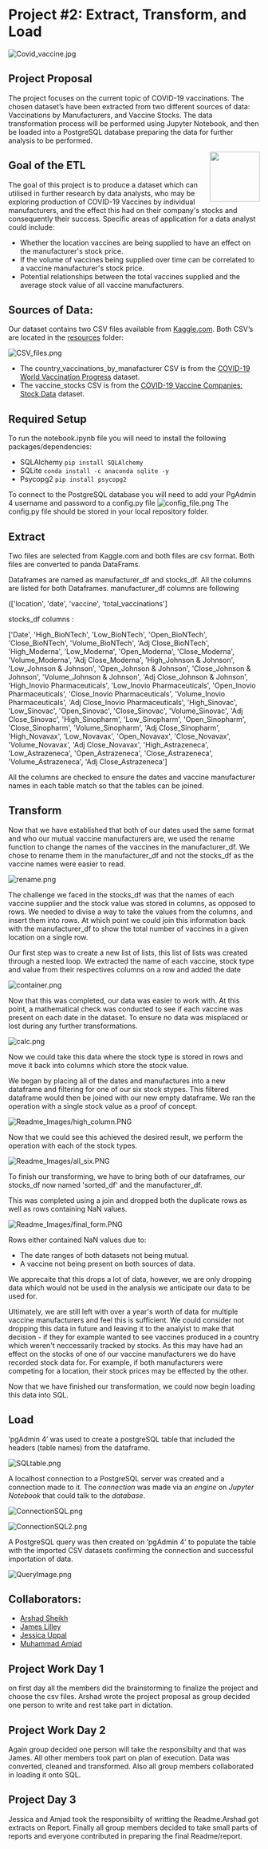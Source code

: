﻿# Project #2: Extract, Transform, and Load
![Covid_vaccine.jpg](Readme_Images/Covid_vaccine.jpg)
## Project Proposal
The project focuses on the current topic of COVID-19 vaccinations. The chosen dataset’s have been extracted from two different sources of data: Vaccinations by Manufacturers, and Vaccine Stocks. The data transformation process will be performed using Jupyter Notebook, and then be loaded into a PostgreSQL database preparing the data for further analysis to be performed.

[<img src="https://wiki.postgresql.org/images/a/a4/PostgreSQL_logo.3colors.svg" align="right"  width="100">](https://www.postgresql.org/)

## Goal of the ETL 
The goal of this project is to produce a dataset which can utilised in further research by data analysts, who may be exploring production of COVID-19 Vaccines by individual manufacturers, and the effect this had on their company's stocks and consequently their success. Specific areas of application for a data analyst could include: 
* Whether the location vaccines are being supplied to have an effect on the manufacturer's stock price. 
* If the volume of vaccines being supplied over time can be correlated to a vaccine manufacturer's stock price. 
* Potential relationships between the total vaccines supplied and the average stock value of all vaccine manufacturers. 
## Sources of Data:
Our dataset contains two CSV files available from [Kaggle.com](https://www.kaggle.com). Both CSV’s are located in the [resources](resources/) folder:

![CSV_files.png](Readme_Images/CSV_files.png)
* The country_vaccinations_by_manafacturer CSV is from the [COVID-19 World Vaccination Progress](https://www.kaggle.com/gpreda/covid-world-vaccination-progress) dataset.
* The vaccine_stocks CSV is from the [COVID-19 Vaccine Companies: Stock Data](https://www.kaggle.com/akpmpr/covid-vaccine-companies-stock-data-from-2019) dataset.


## Required Setup
To run the notebook.ipynb file you will need to install the following packages/dependencies:
* SQLAlchemy `pip install SQLAlchemy`
* SQLite `conda install -c anaconda sqlite -y`
* Psycopg2 `pip install psycopg2`

To connect to the PostgreSQL database you will need to add your PgAdmin 4 username and password to a config.py file
![config_file.png](Readme_Images/config_file.png)
The config.py file should be stored in your local repository folder.

## Extract
Two files are selected from Kaggle.com and both files are csv format.
Both files are converted to panda DataFrams.

Dataframes are named as manufacturer_df and stocks_df.
All the columns are listed for both Dataframes.
manufacturer_df columns are following

(['location', 'date', 'vaccine', 'total_vaccinations']


stocks_df columns : 

['Date', 'High_BioNTech', 'Low_BioNTech', 'Open_BioNTech',
       'Close_BioNTech', 'Volume_BioNTech', 'Adj Close_BioNTech',
       'High_Moderna', 'Low_Moderna', 'Open_Moderna', 'Close_Moderna',
       'Volume_Moderna', 'Adj Close_Moderna', 'High_Johnson & Johnson',
       'Low_Johnson & Johnson', 'Open_Johnson & Johnson',
       'Close_Johnson & Johnson', 'Volume_Johnson & Johnson',
       'Adj Close_Johnson & Johnson', 'High_Inovio Pharmaceuticals',
       'Low_Inovio Pharmaceuticals', 'Open_Inovio Pharmaceuticals',
       'Close_Inovio Pharmaceuticals', 'Volume_Inovio Pharmaceuticals',
       'Adj Close_Inovio Pharmaceuticals', 'High_Sinovac', 'Low_Sinovac',
       'Open_Sinovac', 'Close_Sinovac', 'Volume_Sinovac', 'Adj Close_Sinovac',
       'High_Sinopharm', 'Low_Sinopharm', 'Open_Sinopharm', 'Close_Sinopharm',
       'Volume_Sinopharm', 'Adj Close_Sinopharm', 'High_Novavax',
       'Low_Novavax', 'Open_Novavax', 'Close_Novavax', 'Volume_Novavax',
       'Adj Close_Novavax', 'High_Astrazeneca', 'Low_Astrazeneca',
       'Open_Astrazeneca', 'Close_Astrazeneca', 'Volume_Astrazeneca',
       'Adj Close_Astrazeneca']
      
All the columns are checked to
ensure the dates and vaccine manufacturer names in each table match so that the tables can be joined.

## Transform 

Now that we have established that both of our dates used the same format and who our mutual vaccine manufacturers are, we used the rename function to change the names of the vaccines in the manufacturer_df. 
We chose to rename them in the manufacturer_df and not the stocks_df as the vaccine names were easier to read. 

![rename.png](Readme_Images/rename.PNG)

The challenge we faced in the stocks_df was that the names of each vaccine supplier and the stock value was stored in columns, as opposed to rows. 
We needed to divise a way to take the values from the columns, and insert them into rows. 
At which point we could join this information back with the manufacturer_df to show the total number of vaccines in a given location on a single row.


Our first step was to create a new list of lists, this list of lists was created through a nested loop. 
We extracted the name of each vaccine, stock type and value from their respectives columns on a row and added the date

![container.png](Readme_Images/container.PNG)

Now that this was completed, our data was easier to work with. 
At this point, a mathematical check was conducted to see if each vaccine was present on each date in the dataset. 
To ensure no data was misplaced or lost during any further transformations. 

![calc.png](Readme_Images/calc.PNG)

Now we could take this data where the stock type is stored in rows and move it back into columns which store the stock value. 

We began by placing all of the dates and manufactures into a new dataframe and filtering for one of our six stock stypes. 
This filtered dataframe would then be joined with our new empty dataframe. 
We ran the operation with a single stock value as a proof of concept. 

![Readme_Images/high_column.PNG](Readme_Images/high_column.PNG)

Now that we could see this achieved the desired result, we perform the operation with each of the stock types. 

![Readme_Images/all_six.PNG](Readme_Images/all_six.PNG)

To finish our transforming, we have to bring both of our dataframes, our stocks_df now named 'sorted_df' and the manufacturer_df. 

This was completed using a join and dropped both the duplicate rows as well as rows containing NaN values. 

![Readme_Images/final_form.PNG](Readme_Images/final_form.PNG)

Rows either contained NaN values due to: 

* The date ranges of both datasets not being mutual. 
* A vaccine not being present on both sources of data. 

We apprecaite that this drops a lot of data, however, we are only dropping data which would not be used in the analysis we anticipate our data to be used for. 

Ultimately, we are still left with over a year's worth of data for multiple vaccine manufacturers and feel this is sufficient. 
We could consider not dropping this data in future and leaving it to the analyist to make that decision - if they for example wanted to see vaccines produced in a country which weren't neccessarily tracked by stocks.
As this may have had an effect on the stocks of one of our vaccine manufacturers we do have recorded stock data for. 
For example, if both manufacturers were competing for a location, their stock prices may be effected by the other. 

Now that we have finished our transformation, we could now begin loading this data into SQL.

## Load

‘pgAdmin 4’ was used to create a postgreSQL table that included the headers (table names) from the dataframe. 

![SQLtable.png](Readme_Images/SQLtable.png)


A localhost connection to a PostgreSQL server was created and a connection made to it. The *connection* was made via an *engine* on *Jupyter Notebook* that could talk to the *database*.

![ConnectionSQL.png](Readme_Images/ConnectionSQL.png)

![ConnectionSQL2.png](Readme_Images/ConnectionSQL2.png)


A PostgreSQL query was then created on ‘pgAdmin 4’ to populate the table with the imported CSV datasets confirming the connection and successful importation of data.

![QueryImage.png](Readme_Images/QueryImage.png)


## Collaborators: 
* [Arshad Sheikh](https://github.com/ashsams18)
* [James Lilley](https://github.com/jimbleslilley)
* [Jessica Uppal](https://github.com/JessicaUppal)
* [Muhammad Amjad](https://github.com/amjad5050)

##  Project Work Day 1
on first day all the members did the brainstorming to finalize the project and choose the csv files.
Arshad wrote the project proposal as group decided one person to write and rest take part in dictation.
## Project Work Day 2
Again group decided one person will take the responsibilty and that was James. All other members took part on plan of execution.
Data was converted, cleaned and transformed. Also all group members collaborated in loading it onto SQL.
## Project Day 3 
Jessica and Amjad took the responsibilty of writting the Readme.Arshad got extracts on Report. Finally all group members decided 
to take small parts of reports and everyone contributed in preparing the final Readme/report.





